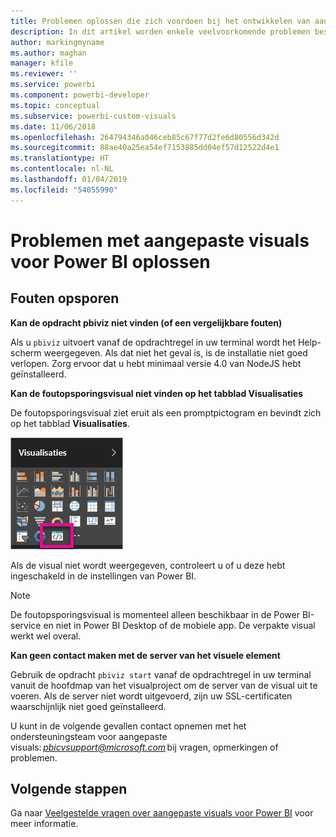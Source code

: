 ```yaml
---
title: Problemen oplossen die zich voordoen bij het ontwikkelen van aangepaste visuals voor Power BI
description: In dit artikel worden enkele veelvoorkomende problemen besproken die kunnen optreden tijdens de ontwikkeling van een aangepaste visual voor Power BI.
author: markingmyname
ms.author: maghan
manager: kfile
ms.reviewer: ''
ms.service: powerbi
ms.component: powerbi-developer
ms.topic: conceptual
ms.subservice: powerbi-custom-visuals
ms.date: 11/06/2018
ms.openlocfilehash: 264794346a046ceb85c67f77d2fe6d80556d342d
ms.sourcegitcommit: 88ae40a25ea54ef7153885dd04ef57d12522d4e1
ms.translationtype: HT
ms.contentlocale: nl-NL
ms.lasthandoff: 01/04/2019
ms.locfileid: "54055990"
---
```

# <a name="troubleshoot-power-bi-custom-visuals"></a>Problemen met aangepaste visuals voor Power BI oplossen

## <a name="debug"></a>Fouten opsporen

**Kan de opdracht pbiviz niet vinden (of een vergelijkbare fouten)**

Als u `pbiviz` uitvoert vanaf de opdrachtregel in uw terminal wordt het Help-scherm weergegeven. Als dat niet het geval is, is de installatie niet goed verlopen. Zorg ervoor dat u hebt minimaal versie 4.0 van NodeJS hebt geïnstalleerd.

**Kan de foutopsporingsvisual niet vinden op het tabblad Visualisaties**

De foutopsporingsvisual ziet eruit als een promptpictogram en bevindt zich op het tabblad **Visualisaties**.

![Selectie van visual](media/power-bi-custom-visuals-troubleshoot/powerbi-developer-visual-selection.png)

Als de visual niet wordt weergegeven, controleert u of u deze hebt ingeschakeld in de instellingen van Power BI.

> [!NOTE]
> De foutopsporingsvisual is momenteel alleen beschikbaar in de Power BI-service en niet in Power BI Desktop of de mobiele app. De verpakte visual werkt wel overal.

**Kan geen contact maken met de server van het visuele element**

Gebruik de opdracht `pbiviz start` vanaf de opdrachtregel in uw terminal vanuit de hoofdmap van het visualproject om de server van de visual uit te voeren. Als de server niet wordt uitgevoerd, zijn uw SSL-certificaten waarschijnlijk niet goed geïnstalleerd.

U kunt in de volgende gevallen contact opnemen met het ondersteuningsteam voor aangepaste visuals: *pbicvsupport@microsoft.com* bij vragen, opmerkingen of problemen.

## <a name="next-steps"></a>Volgende stappen

Ga naar [Veelgestelde vragen over aangepaste visuals voor Power BI](power-bi-custom-visuals-faq.md#organizational-custom-visuals) voor meer informatie.
